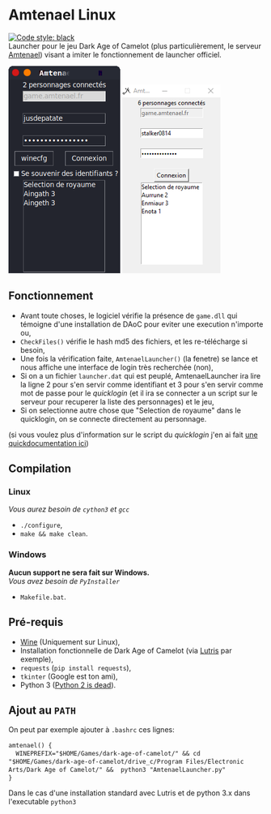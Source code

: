 # Amtenael Linux
<a href="https://github.com/psf/black"><img alt="Code style: black" src="https://img.shields.io/badge/code%20style-black-000000.svg"></a>
<br>Launcher pour le jeu Dark Age of Camelot (plus particulièrement, le serveur [Amtenael](https://amtenael.fr)) visant a imiter le fonctionnement de launcher officiel.

![Screenshot depuis Linux](screenshot/linux.png "Linux")
![Screenshot depuis Windows](screenshot/windows.png "Windows")

## Fonctionnement
- Avant toute choses, le logiciel vérifie la présence de `game.dll` qui témoigne d'une installation de DAoC pour eviter une execution n'importe ou,
- `CheckFiles()` vérifie le hash md5 des fichiers, et les re-télécharge si besoin,
- Une fois la vérification faite, `AmtenaelLauncher()` (la fenetre) se lance et nous affiche une interface de login très recherchée (non),
- Si on a un fichier `launcher.dat` qui est peuplé, AmtenaelLauncher ira lire la ligne 2 pour s'en servir comme identifiant et 3 pour s'en servir comme mot de passe pour le *quicklogin* (et il ira se connecter a un script sur le serveur pour recuperer la liste des personnages) et le jeu,
- Si on selectionne autre chose que "Selection de royaume" dans le quicklogin, on se connecte directement au personnage.

(si vous voulez plus d'information sur le script du *quicklogin* j'en ai fait [une quickdocumentation ici](https://github.com/jusdepatate/Amtenael-Linux/commit/7be199740f92cb5f64bae4c624e2c56e9e13a3ce#diff-bb463ef59f1580da6ded8a3e18fea02aR167))

## Compilation
### Linux
*Vous aurez besoin de `cython3` et `gcc`*
- `./configure`,
- `make && make clean`.
### Windows
**Aucun support ne sera fait sur Windows.**<br>
*Vous avez besoin de `PyInstaller`*
- `Makefile.bat`.

## Pré-requis
- [Wine](https://winehq.org) (Uniquement sur Linux),
- Installation fonctionnelle de Dark Age of Camelot (via [Lutris](https://lutris.net/games/dark-age-of-camelot/) par exemple),
- `requests` (`pip install requests`),
- `tkinter` (Google est ton ami),
- Python 3 ([Python 2 is dead](https://pythonclock.org/)).

## Ajout au `PATH`
On peut par exemple ajouter à `.bashrc` ces lignes:
```shell script
amtenael() {
  WINEPREFIX="$HOME/Games/dark-age-of-camelot/" && cd "$HOME/Games/dark-age-of-camelot/drive_c/Program Files/Electronic Arts/Dark Age of Camelot/" &&  python3 "AmtenaelLauncher.py"
}
```
Dans le cas d'une installation standard avec Lutris et de python 3.x dans l'executable `python3`
